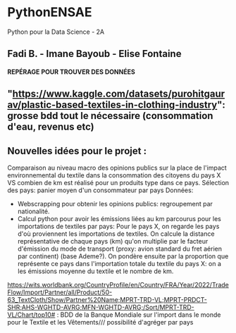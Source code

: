 # PythonENSAE
Python pour la Data Science - 2A
## Fadi B. - Imane Bayoub - Elise Fontaine

#### REPÉRAGE POUR TROUVER DES DONNÉES ###

##  "https://www.kaggle.com/datasets/purohitgaurav/plastic-based-textiles-in-clothing-industry": grosse bdd tout le nécessaire (consommation d'eau, revenus etc)
##

## Nouvelles idées pour le projet :
Comparaison au niveau macro des opinions publics sur la place de l'impact environnemental du textile dans la consommation des citoyens du pays X VS combien de km est réalisé pour un produits type dans ce pays.
Sélection des pays: panier moyen d'un consommateur par pays
Données:
- Webscrapping pour obtenir les opinions publics: regroupement par nationalité.
- Calcul python pour avoir les émissions liées au km parcourus pour les importations de textiles par pays:
Pour le pays X, on regarde les pays d'où proviennent les importations de textiles. On calcule la distance représentative de chaque pays (km) qu'on multiplie par le facteur d'émission du mode de transport (proxy: avion standard du fret aérien par continent) (base Ademe?). On pondère ensuite par la proportion que représente ce pays dans l'importation totale du textile du pays X: on a les émissions moyenne du textile et le nombre de km.

https://wits.worldbank.org/CountryProfile/en/Country/FRA/Year/2022/TradeFlow/Import/Partner/all/Product/50-63_TextCloth/Show/Partner%20Name;MPRT-TRD-VL;MPRT-PRDCT-SHR;AHS-WGHTD-AVRG;MFN-WGHTD-AVRG;/Sort/MPRT-TRD-VL/Chart/top10# : BDD de la Banque Mondiale sur l'import dans le monde pour le Textile et les Vêtements/// possibilité d'agréger par pays  
